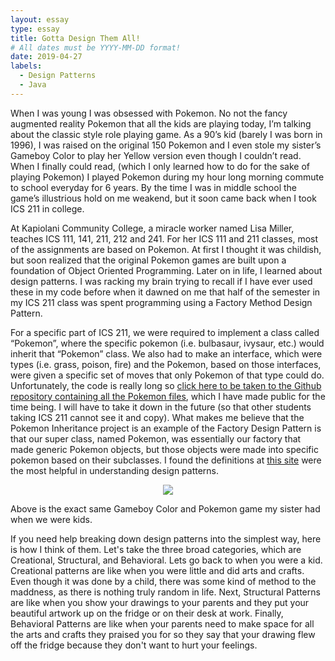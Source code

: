 ```yaml
---
layout: essay
type: essay
title: Gotta Design Them All!
# All dates must be YYYY-MM-DD format!
date: 2019-04-27
labels:
  - Design Patterns
  - Java
---	
```


When I was young I was obsessed with Pokemon. No not the fancy augmented reality Pokemon that all the kids are playing today, I’m talking about the classic style role playing game. As a 90’s kid (barely I was born in 1996), I was raised on the original 150 Pokemon and I even stole my sister’s Gameboy Color to play her Yellow version even though I couldn’t read. When I finally could read, (which I only learned how to do for the sake of playing Pokemon) I played Pokemon during my hour long morning commute to school everyday for 6 years. By the time I was in middle school the game’s illustrious hold on me weakend, but it soon came back when I took ICS 211 in college. 

At Kapiolani Community College, a miracle worker named Lisa Miller, teaches ICS 111, 141, 211, 212 and 241. For her ICS 111 and 211 classes, most of the assignments are based on Pokemon. At first I thought it was childish, but soon realized that the original Pokemon games are built upon a foundation of Object Oriented Programming. Later on in life, I learned about design patterns. I was racking my brain trying to recall if I have ever used these in my code before when it dawned on me that half of the semester in my ICS 211 class was spent programming using a Factory Method Design Pattern.

For a specific part of ICS 211, we were required to implement a class called “Pokemon”, where the specific pokemon (i.e. bulbasaur, ivysaur, etc.) would inherit that “Pokemon” class. We also had to make an interface, which were types (i.e. grass, poison, fire) and the Pokemon, based on those interfaces, were given a specific set of moves that only Pokemon of that type could do. Unfortunately, the code is really long so [click here to be taken to the Github repository containing all the Pokemon files](https://github.com/qauchida/s18-a3-pokemon-hierarchy-qauchida/tree/develop), which I have made public for the time being. I will have to take it down in the future (so that other students taking ICS 211 cannot see it and copy). What makes me believe that the Pokemon Inheritance project is an example of the Factory Design Pattern is that our super class, named Pokemon, was essentially our factory that made generic Pokemon objects, but those objects were made into specific pokemon based on their subclasses. I found the definitions at [this site](https://sourcemaking.com/design_patterns/creational_patterns) were the most helpful in understanding design patterns. 


<p align="center">
<img src = https://d1rw89lz12ur5s.cloudfront.net/photo/wiiplaygames/file/1261443/large/Pokemon%20Pikachu%20Edition%20System.jpg?1519332707/>
</p>
Above is the exact same Gameboy Color and Pokemon game my sister had when we were kids.

If you need help breaking down design patterns into the simplest way, here is how I think of them. Let's take the three broad categories, which are Creational, Structural, and Behavioral. Lets go back to when you were a kid. Creational patterns are like when you were little and did arts and crafts. Even though it was done by a child, there was some kind of method to the maddness, as there is nothing truly random in life. Next, Structural Patterns are like when you show your drawings to your parents and they put your beautiful artwork up on the fridge or on their desk at work. Finally, Behavioral Patterns are like when your parents need to make space for all the arts and crafts they praised you for so they say that your drawing flew off the fridge because they don't want to hurt your feelings. 
